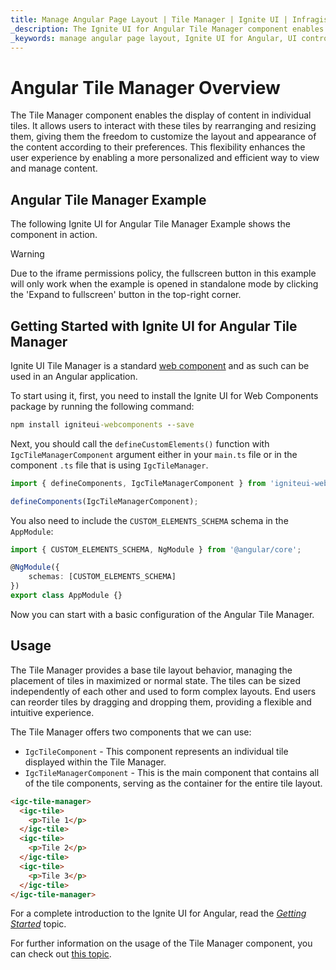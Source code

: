 ```yaml
---
title: Manage Angular Page Layout | Tile Manager | Ignite UI | Infragistics
_description: The Ignite UI for Angular Tile Manager component enables the display of content in individual tiles.
_keywords: manage angular page layout, Ignite UI for Angular, UI controls, Angular widgets, web widgets, UI widgets, Angular, Native Angular Components Suite, Native Angular Controls, Native Angular Components Library, Native Angular Components, Angular Tile Manager, Infragistics, Tile , Angular Tile Manager component, Angular Tile Manager control
---
```

# Angular Tile Manager Overview

The Tile Manager component enables the display of content in individual tiles. It allows users to interact with these tiles by rearranging and resizing them, giving them the freedom to customize the layout and appearance of the content according to their preferences. This flexibility enhances the user experience by enabling a more personalized and efficient way to view and manage content.

## Angular Tile Manager Example

The following Ignite UI for Angular Tile Manager Example shows the component in action. 

<code-view style="height:752px"
           data-demos-base-url="{environment:demosBaseUrl}"
           iframe-src="{environment:demosBaseUrl}/layouts/tile-manager-sample" alt="Angular Tile Manager Example">
</code-view>
<div class="divider--half"></div>

> [!WARNING]
> Due to the iframe permissions policy, the fullscreen button in this example will only work when the example is opened in standalone mode by clicking the 'Expand to fullscreen' button in the top-right corner.

## Getting Started with Ignite UI for Angular Tile Manager

Ignite UI Tile Manager is a standard [web component](https://developer.mozilla.org/en-US/docs/Web/Web_Components) and as such can be used in an Angular application.

To start using it, first, you need to install the Ignite UI for Web Components package by running the following command:

```cmd
npm install igniteui-webcomponents --save
```

Next, you should call the `defineCustomElements()` function with `IgcTileManagerComponent` argument either in your `main.ts` file or in the component `.ts` file that is using `IgcTileManager`.

```ts
import { defineComponents, IgcTileManagerComponent } from 'igniteui-webcomponents';

defineComponents(IgcTileManagerComponent);
```
You also need to include the `CUSTOM_ELEMENTS_SCHEMA` schema in the `AppModule`:

```typescript
import { CUSTOM_ELEMENTS_SCHEMA, NgModule } from '@angular/core';

@NgModule({
    schemas: [CUSTOM_ELEMENTS_SCHEMA]
})
export class AppModule {}
```

Now you can start with a basic configuration of the Angular Tile Manager.

## Usage

The Tile Manager provides a base tile layout behavior, managing the placement of tiles in maximized or normal state. The tiles can be sized independently of each other and used to form complex layouts. End users can reorder tiles by dragging and dropping them, providing a flexible and intuitive experience. 

The Tile Manager offers two components that we can use:
- `IgcTileComponent` - This component represents an individual tile displayed within the Tile Manager.
- `IgcTileManagerComponent` - This is the main component that contains all of the tile components, serving as the container for the entire tile layout.

```html
<igc-tile-manager>
  <igc-tile>
    <p>Tile 1</p>
  </igc-tile>
  <igc-tile>
    <p>Tile 2</p>
  </igc-tile>
  <igc-tile>
    <p>Tile 3</p>
  </igc-tile>
</igc-tile-manager>
```

For a complete introduction to the Ignite UI for Angular, read the [*Getting Started*](general/getting-started.md) topic.

For further information on the usage of the Tile Manager component, you can check out [this topic]({environment:infragisticsBaseUrl}/products/ignite-ui-web-components/web-components/components/layouts/tile-manager.html).
